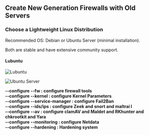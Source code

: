 
## Create New Generation Firewalls with Old Servers



### Choose a Lightweight Linux Distribution

Recommended OS: Debian or Ubuntu Server (minimal installation).

Both are stable and have extensive community support.

#### Lubuntu

![Lubuntu](https://fosspost.org/wp-content/uploads/2019/09/lubuntu-19-04-review-6.png)

![Ubuntu Server](https://ubuntucommunity.s3.us-east-2.amazonaws.com/original/2X/1/17ee449b2bd7c530d2f996215407fca5b722dcb2.png)


**--configure --fw : configure firewall tools**                
**--configure --kernel : configure Kernel Parameters**         
**--configure --service-manager : configure Fail2Ban**         
**--configure --ids/ips : configure Zeek and snort and maltrai    l**                                                            
**--configure --av : configure clamAV and Maldet and RKhunter     and chkrootkit and Yara**                                      
**--configure --monitoring : configure Netdata**               
**--configure --hardening : Hardening system** 

